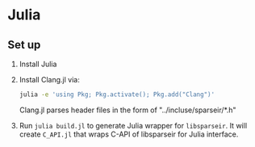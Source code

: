 # Julia

## Set up

1. Install Julia
1. Install Clang.jl via:

    ```sh
    julia -e 'using Pkg; Pkg.activate(); Pkg.add("Clang")'
    ```

    Clang.jl parses header files in the form of "../incluse/sparseir/*.h"
1. Run `julia build.jl` to generate Julia wrapper for `libsparseir`. It will create `C_API.jl` that wraps C-API of libsparseir for Julia interface.
